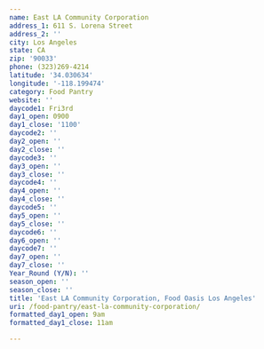 ```yaml
---
name: East LA Community Corporation
address_1: 611 S. Lorena Street
address_2: ''
city: Los Angeles
state: CA
zip: '90033'
phone: (323)269-4214
latitude: '34.030634'
longitude: '-118.199474'
category: Food Pantry
website: ''
daycode1: Fri3rd
day1_open: 0900
day1_close: '1100'
daycode2: ''
day2_open: ''
day2_close: ''
daycode3: ''
day3_open: ''
day3_close: ''
daycode4: ''
day4_open: ''
day4_close: ''
daycode5: ''
day5_open: ''
day5_close: ''
daycode6: ''
day6_open: ''
daycode7: ''
day7_open: ''
day7_close: ''
Year_Round (Y/N): ''
season_open: ''
season_close: ''
title: 'East LA Community Corporation, Food Oasis Los Angeles'
uri: /food-pantry/east-la-community-corporation/
formatted_day1_open: 9am
formatted_day1_close: 11am

---
```

